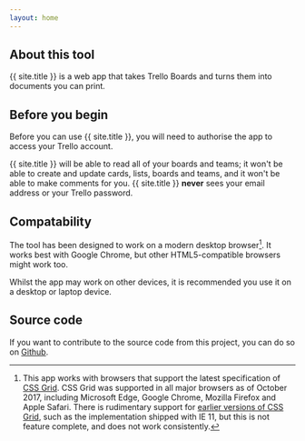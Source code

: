 ```yaml
---
layout: home
---
```


## About this tool

{{ site.title }} is a web app that takes Trello Boards and turns them into documents you can print.

## Before you begin

Before you can use {{ site.title }}, you will need to authorise the app to access your Trello account.

{{ site.title }} will be able to read all of your boards and teams; it won't be able to create and update cards, lists, boards and teams, and it won't be able to make comments for you. {{ site.title }} **never** sees your email address or your Trello password.

## Compatability

The tool has been designed to work on a modern desktop browser[^1]. It works best with Google Chrome, but other HTML5-compatible browsers might work too.

Whilst the app may work on other devices, it is recommended you use it on a desktop or laptop device.

## Source code

If you want to contribute to the source code from this project, you can do so on <a href="{{ site.github-repo }}" class="btn btn-primary" title="Get the source code for this app from Github">Github</a>.

[^1]: This app works with browsers that support the latest specification of [CSS Grid](https://www.w3.org/TR/css-grid-1/). CSS Grid was supported in all major browsers as of October 2017, including Microsoft Edge, Google Chrome, Mozilla Firefox and Apple Safari. There is rudimentary support for [earlier versions of CSS Grid](https://www.w3.org/TR/2013/WD-css3-grid-layout-20130402/), such as the implementation shipped with IE 11, but this is not feature complete, and does not work consistently.